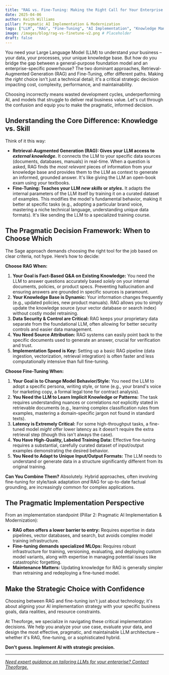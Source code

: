 ```yaml
---
title: "RAG vs. Fine-Tuning: Making the Right Call for Your Enterprise LLM"
date: 2025-04-06
author: Keith Williams
pillar: Pragmatic AI Implementation & Modernization
tags: ["LLM", "RAG", "Fine-Tuning", "AI Implementation", "Knowledge Management", "Model Customization", "Vector Database"]
image: /images/blog/rag-vs-finetune-v2.png # Placeholder
draft: false
---
```


You need your Large Language Model (LLM) to understand *your* business – your data, your processes, your unique knowledge base. But how do you bridge the gap between a general-purpose foundation model and an enterprise-specific powerhouse? The two dominant approaches, Retrieval-Augmented Generation (RAG) and Fine-Tuning, offer different paths. Making the *right* choice isn't just a technical detail; it's a critical strategic decision impacting cost, complexity, performance, and maintainability.

Choosing incorrectly means wasted development cycles, underperforming AI, and models that struggle to deliver real business value. Let's cut through the confusion and equip you to make the pragmatic, informed decision.

## Understanding the Core Difference: Knowledge vs. Skill

Think of it this way:

*   **Retrieval-Augmented Generation (RAG): Gives your LLM access to *external knowledge*.** It connects the LLM to your specific data sources (documents, databases, manuals) in real-time. When a question is asked, RAG finds the *most relevant* pieces of information from your knowledge base and provides them to the LLM as context to generate an informed, grounded answer. It's like giving the LLM an open-book exam using *your* textbooks.
*   **Fine-Tuning: Teaches your LLM *new skills* or *styles*.** It adapts the internal parameters of the LLM itself by training it on a curated dataset of examples. This modifies the model's fundamental behavior, making it better at specific tasks (e.g., adopting a particular brand voice, mastering a niche technical language, understanding unique data formats). It's like sending the LLM to a specialized training course.

## The Pragmatic Decision Framework: When to Choose Which

The Sage approach demands choosing the right tool for the job based on clear criteria, not hype. Here’s how to decide:

**Choose RAG When:**

1.  **Your Goal is Fact-Based Q&A on Existing Knowledge:** You need the LLM to answer questions accurately based *solely* on your internal documents, policies, or product specs. Preventing hallucination and ensuring answers are grounded in specific sources is paramount.
2.  **Your Knowledge Base is Dynamic:** Your information changes frequently (e.g., updated policies, new product manuals). RAG allows you to simply update the knowledge source (your vector database or search index) without costly model retraining.
3.  **Data Security & Control are Critical:** RAG keeps your proprietary data separate from the foundational LLM, often allowing for better security controls and easier data management.
4.  **You Need Source Attribution:** RAG systems can easily point back to the specific documents used to generate an answer, crucial for verification and trust.
5.  **Implementation Speed is Key:** Setting up a basic RAG pipeline (data ingestion, vectorization, retrieval integration) is often faster and less computationally intensive than full fine-tuning.

**Choose Fine-Tuning When:**

1.  **Your Goal is to Change Model Behavior/Style:** You need the LLM to adopt a specific persona, writing style, or tone (e.g., your brand's voice for marketing copy, a formal legal tone for contract analysis).
2.  **You Need the LLM to Learn Implicit Knowledge or Patterns:** The task requires understanding nuances or correlations *not* explicitly stated in retrievable documents (e.g., learning complex classification rules from examples, mastering a domain-specific jargon not found in standard texts).
3.  **Latency is Extremely Critical:** For some high-throughput tasks, a fine-tuned model *might* offer lower latency as it doesn't require the extra retrieval step (though this isn't always the case).
4.  **You Have High-Quality, Labeled Training Data:** Effective fine-tuning requires a substantial, carefully curated dataset of input/output examples demonstrating the desired behavior.
5.  **You Need to Adapt to Unique Input/Output Formats:** The LLM needs to understand or generate data in a structure significantly different from its original training.

**Can You Combine Them?** Absolutely. Hybrid approaches, often involving fine-tuning for style/task adaptation *and* RAG for up-to-date factual grounding, are increasingly common for complex applications.

## The Pragmatic Implementation Perspective

From an implementation standpoint (Pillar 2: Pragmatic AI Implementation & Modernization):

*   **RAG often offers a lower barrier to entry:** Requires expertise in data pipelines, vector databases, and search, but avoids complex model training infrastructure.
*   **Fine-tuning demands specialized MLOps:** Requires robust infrastructure for training, versioning, evaluating, and deploying custom model variants, along with expertise in managing potential issues like catastrophic forgetting.
*   **Maintenance Matters:** Updating knowledge for RAG is generally simpler than retraining and redeploying a fine-tuned model.

## Make the Strategic Choice with Confidence

Choosing between RAG and fine-tuning isn't just about technology; it's about aligning your AI implementation strategy with your specific business goals, data realities, and resource constraints.

At Theoforge, we specialize in navigating these critical implementation decisions. We help you analyze your use case, evaluate your data, and design the most effective, pragmatic, and maintainable LLM architecture – whether it's RAG, fine-tuning, or a sophisticated hybrid.

**Don't guess. Implement AI with strategic precision.**

---

*[Need expert guidance on tailoring LLMs for your enterprise? Contact Theoforge.](/contact)*
